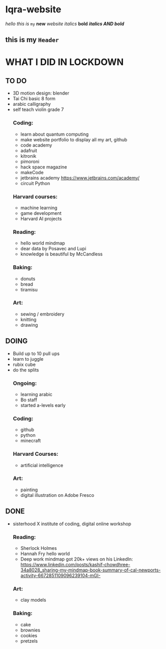 # Iqra-website
<em>hello this is</em> <code>my</code> **new** <em>website</em>  <em>italics</em> **bold** <strong><em> italics AND bold</em></strong> <h2> this is my <code>Header</code></h2>


# WHAT I DID IN LOCKDOWN
## TO DO 
- 3D motion design: blender
- Tai Chi basic 8 form
- arabic calligraphy
- self teach violin grade 7
  ### Coding:
  - learn about quantum computing
  - make website portfolio to display all my art, github
  - code academy
  - adafruit
  - kitronik
  - pimoroni
  - hack space magazine 
  - makeCode 
  - jetbrains academy https://www.jetbrains.com/academy/
  - circuit Python 
  ### Harvard courses:
  - machine learning
  - game development
  - Harvard AI projects
  ### Reading:
  - hello world mindmap 
  - dear data by Posavec and Lupi
  - knowledge is beautiful by McCandless
  ### Baking:
  - donuts
  - bread
  - tiramisu
  ### Art:
  - sewing / embroidery 
  - knitting 
  - drawing


## DOING 
- Build up to 10 pull ups
- learn to juggle
- rubix cube 
- do the splits
  ### Ongoing:
  - learning arabic
  - Bo staff
  - started a-levels early
  ### Coding:
  - github
  - python
  - minecraft
  ### Harvard Courses:
  - artificial intelligence 
  ### Art:
  - painting
  - digital illustration on Adobe Fresco


## DONE 
- sisterhood X institute of coding, digital online workshop
  ### Reading: 
  - Sherlock Holmes
  - Hannah Fry hello world 
  - Deep work mindmap got 20k+ views on his LinkedIn: https://www.linkedin.com/posts/kashif-chowdhree-34a8028_sharing-my-mindmap-book-summary-of-cal-newports-activity-6672851109096239104-mGI-
  ### Art: 
  - clay models 
  ### Baking:
  - cake
  - brownies
  - cookies
  - pretzels 


